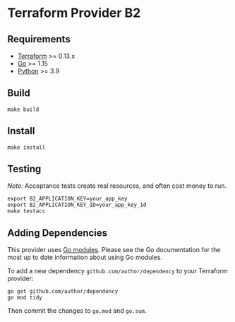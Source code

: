 Terraform Provider B2
=====================

Requirements
------------

-	[Terraform](https://www.terraform.io/downloads.html) >= 0.13.x
-	[Go](https://golang.org/doc/install) >= 1.15
-	[Python](https://github.com/pyenv/pyenv) >= 3.9

Build
-----

```
make build
```

Install
-------

```
make install
```

Testing
-------

*Note:* Acceptance tests create real resources, and often cost money to run.

```
export B2_APPLICATION_KEY=your_app_key
export B2_APPLICATION_KEY_ID=your_app_key_id
make testacc
```

Adding Dependencies
-------------------

This provider uses [Go modules](https://github.com/golang/go/wiki/Modules).
Please see the Go documentation for the most up to date information about using Go modules.

To add a new dependency `github.com/author/dependency` to your Terraform provider:

```
go get github.com/author/dependency
go mod tidy
```

Then commit the changes to `go.mod` and `go.sum`.


